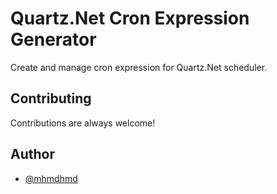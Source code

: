 
# Quartz.Net Cron Expression Generator

Create and manage cron expression for Quartz.Net scheduler.


## Contributing

Contributions are always welcome!

  
## Author

- [@mhmdhmd](https://www.github.com/mhmdhmd)

  
